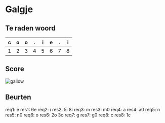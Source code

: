 
# Galgje

## Te raden woord

|c|o|o|.|i|e|.|i|
|-|-|-|-|-|-|-|-|
|1|2|3|4|5|6|7|8|

## Score
![gallow](./images/5.png)

## Beurten
req1: e
res1: 6e
req2: i
res2: 5i 8i
req3: m
res3: m0
req4: a
res4: a0
req5: n
res5: n0
req6: o
res6: 2o 3o
req7: g
res7: g0
req8: c
res8: 1c